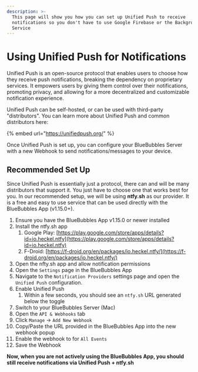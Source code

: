 ```yaml
---
description: >-
  This page will show you how you can set up Unified Push to receive
  notifications so you don't have to use Google Firebase or the Background
  Service
---
```


# Using Unified Push for Notifications

Unified Push is an open-source protocol that enables users to choose how they receive push notifications, breaking the dependency on proprietary services. It empowers users by giving them control over their notifications, promoting privacy, and allowing for a more decentralized and customizable notification experience.

Unified Push can be self-hosted, or can be used with third-party "distributors". You can learn more about Unified Push and common distributors here:

{% embed url="https://unifiedpush.org/" %}

Once Unified Push is set up, you can configure your BlueBubbles Server with a new Webhook to send notifications/messages to your device.

## Recommended Set Up

Since Unified Push is essentially just a protocol, there can and will be many distributors that support it. You just have to choose one that works best for you. In our recommended setup, we will be using **ntfy.sh** as our provider. It is a free and easy to use service that can be used directly with the BlueBubbles App (v1.15.0+).

1. Ensure you have the BlueBubbles App v1.15.0 or newer installed
2. Install the ntfy.sh app
   1. Google Play: [https://play.google.com/store/apps/details?id=io.heckel.ntfy](https://play.google.com/store/apps/details?id=io.heckel.ntfy)
   2. F-Droid: [https://f-droid.org/en/packages/io.heckel.ntfy/](https://f-droid.org/en/packages/io.heckel.ntfy/)
3. Open the nfty.sh app and allow notification permissions
4. Open the `Settings` page in the BlueBubbles App
5. Navigate to the `Notification Providers` settings page and open the `Unified Push` configuration.
6. Enable Unified Push
   1. Within a few seconds, you should see an `ntfy.sh` URL generated below the toggle
7. Switch to your BlueBubbles Server (Mac)
8. Open the `API & Webhooks` tab
9. Click `Manage` -> `Add New Webhook`
10. Copy/Paste the URL provided in the BlueBubbles App into the new webhook popup
11. Enable the webhook to for `All Events`
12. Save the Webhook

**Now, when you are not actively using the BlueBubbles App, you should still receive notifications via Unified Push + ntfy.sh**
